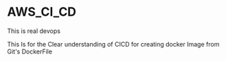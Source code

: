 # AWS_CI_CD
This is real devops

This Is for the Clear understanding of CICD for creating docker Image from Git's DockerFile
